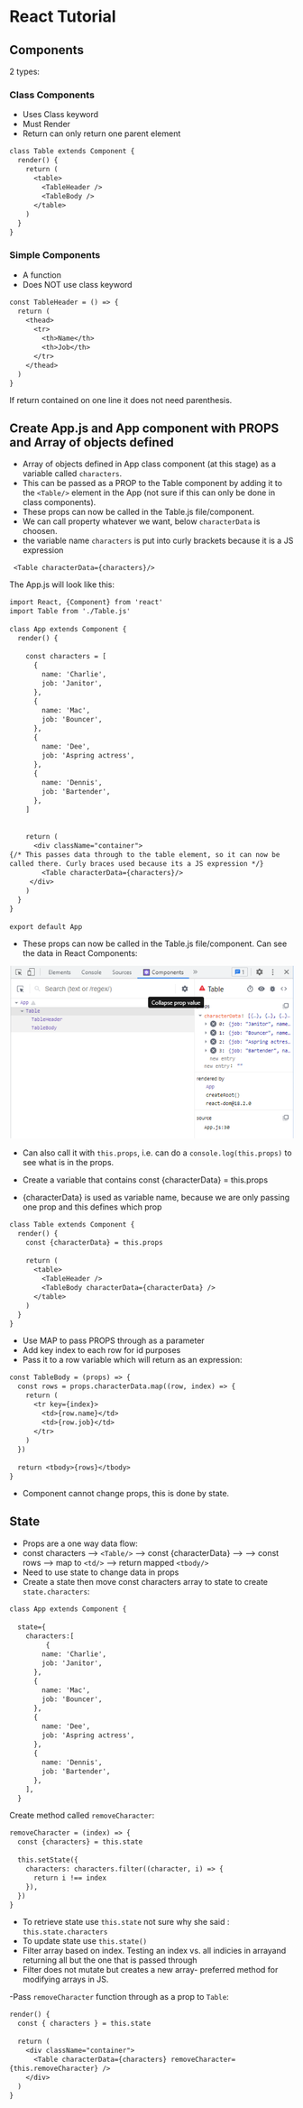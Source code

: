 # React Tutorial

## Components
2 types: 

### Class Components

- Uses Class keyword 
- Must Render
- Return can only return one parent element

```
class Table extends Component {
  render() {
    return (
      <table>
        <TableHeader />
        <TableBody />
      </table>
    )
  }
}
```

### Simple Components 

- A function 
- Does NOT use class keyword

```
const TableHeader = () => {
  return (
    <thead>
      <tr>
        <th>Name</th>
        <th>Job</th>
      </tr>
    </thead>
  )
}
```
If return contained on one line it does not need parenthesis.

## Create App.js and App component with PROPS and Array of objects defined

- Array of objects defined in App class component (at this stage) as a variable called `characters`. 
- This can be passed as a PROP to the Table component by adding it to the `<Table/>` element in the App (not sure if this can only be done in class components).
- These props can now be called in the Table.js file/component. 
- We can call property whatever we want, below `characterData` is choosen. 
- the variable name `characters` is put into curly brackets because it is a JS expression

```
 <Table characterData={characters}/>
```
The App.js will look like this:  
```
import React, {Component} from 'react'
import Table from './Table.js'

class App extends Component {
  render() {

    const characters = [
      {
        name: 'Charlie',
        job: 'Janitor',
      },
      {
        name: 'Mac',
        job: 'Bouncer',
      },
      {
        name: 'Dee',
        job: 'Aspring actress',
      },
      {
        name: 'Dennis',
        job: 'Bartender',
      },
    ]


    return (
      <div className="container">
{/* This passes data through to the table element, so it can now be called there. Curly braces used because its a JS expression */}
        <Table characterData={characters}/>
     </div> 
    )
  }
}

export default App

```
- These props can now be called in the Table.js file/component. Can see the data in React Components:

![This is an image](https://github.com/robhami/react-tutorial/blob/main/readme%20data/props_in_table.PNG)


- Can also call it with `this.props`, i.e. can do a `console.log(this.props)` to see what is in the props.





- Create a variable that contains const {characterData} = this.props
- {characterData} is used as variable name, because we are only passing one prop and this defines which prop
```
class Table extends Component {
  render() {
    const {characterData} = this.props

    return (
      <table>
        <TableHeader />
        <TableBody characterData={characterData} />
      </table>
    )
  }
}
```
- Use MAP to pass PROPS through as a parameter
- Add key index to each row for id purposes
- Pass it to a row variable which will return as an expression:

```
const TableBody = (props) => {
  const rows = props.characterData.map((row, index) => {
    return (
      <tr key={index}>
        <td>{row.name}</td>
        <td>{row.job}</td>
      </tr>
    )
  })

  return <tbody>{rows}</tbody>
}
```

- Component cannot change props, this is done by state.

## State

- Props are a one way data flow:
-  const characters --> `<Table/>` --> const {characterData} --> <TableBody/> --> const rows --> map to `<td/>` --> return mapped `<tbody/>`
-  Need to use state to change data in props
- Create a state then move const characters array to state to create `state.characters`:

```
class App extends Component {

  state={
    characters:[
         {
        name: 'Charlie',
        job: 'Janitor',
      },
      {
        name: 'Mac',
        job: 'Bouncer',
      },
      {
        name: 'Dee',
        job: 'Aspring actress',
      },
      {
        name: 'Dennis',
        job: 'Bartender',
      },
    ],
  }
```
Create method called `removeCharacter`:

```
removeCharacter = (index) => {
  const {characters} = this.state

  this.setState({
    characters: characters.filter((character, i) => {
      return i !== index
    }),
  })
}
```
- To retrieve state use `this.state` not sure why she said : `this.state.characters`
- To update state use `this.state()`
- Filter array based on index. Testing an index vs. all indicies in arrayand returning all but the one that is passed through
- Filter does not mutate but creates a new array- preferred method for modifying arrays in JS.

-Pass `removeCharacter` function through as a prop to `Table`:

```
render() {
  const { characters } = this.state

  return (
    <div className="container">
      <Table characterData={characters} removeCharacter={this.removeCharacter} />
    </div>
  )
}
```

